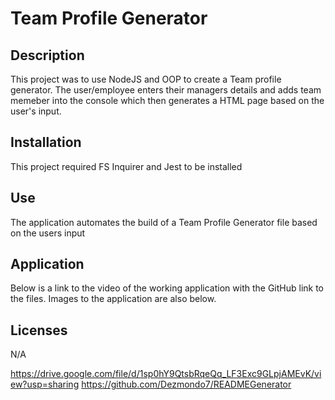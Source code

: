 # Team Profile Generator

## Description

This project was to use NodeJS and OOP to create a Team profile generator. The user/employee enters their managers details and adds team memeber into the console which then generates a HTML page based on the user's input.

## Installation

This project required FS Inquirer and Jest to be installed

## Use

The application automates the build of a Team Profile Generator file based on the users input

## Application

Below is a link to the video of the working application with the GitHub link to the files. Images to the application are also below.

## Licenses
N/A

https://drive.google.com/file/d/1sp0hY9QtsbRqeQq_LF3Exc9GLpjAMEvK/view?usp=sharing https://github.com/Dezmondo7/READMEGenerator
